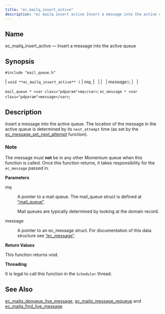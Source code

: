 ```yaml
---
title: "ec_mailq_insert_active"
description: "ec mailq insert active Insert a message into the active queue void ec mailq insert active mq message mail queue mq ec message message Insert a message into the active queue The location of the message in the active queue is determined by its next attempt time as set by..."
---
```


<a name="apis.ec_mailq_insert_active"></a> 
## Name

ec_mailq_insert_active — Insert a message into the active queue

## Synopsis

`#include "mail_queue.h"`

| `void **ec_mailq_insert_active** (` | <var class="pdparam">mq</var>, |   |
|   | <var class="pdparam">message</var>`)`; |   |

`mail_queue * <var class="pdparam">mq</var>`;
`ec_message * <var class="pdparam">message</var>`;<a name="idp54447552"></a> 
## Description

Insert a message into the active queue. The location of the message in the active queue is determined by its `next_attempt` time (as set by the [ec_message_set_next_attempt](/momentum/3/3-api/apis-ec-message-set-next-attempt) function).

### Note

The message must **not** be in any other Momentum queue when this function is called. Once this function returns, it takes responsibility for the `ec_message` passed in.

**<a name="idp54452096"></a> Parameters**

<dl class="variablelist">

<dt>mq</dt>

<dd>

A pointer to a mail queue. The mail_queue struct is defined at [“mail_queue”](/momentum/3/3-api/structs-mail-queue).

Mail queues are typically determined by looking at the domain record.

</dd>

<dt>message</dt>

<dd>

A pointer to an ec_message struct. For documentation of this data structure see [“ec_message”](/momentum/3/3-api/structs-ec-message).

</dd>

</dl>

**<a name="idp54458432"></a> Return Values**

This function returns void.

**<a name="idp54459344"></a> Threading**

It is legal to call this function in the `Scheduler` thread.

<a name="idp54460880"></a> 
## See Also

[ec_mailq_dequeue_live_message](/momentum/3/3-api/apis-ec-mailq-dequeue-live-message), [ec_mailq_message_requeue](/momentum/3/3-api/apis-ec-mailq-message-requeue) and [ec_mailq_find_live_message](/momentum/3/3-api/apis-ec-mailq-find-live-message)